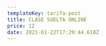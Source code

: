 ```yaml
---
templateKey: tarifa-post
title: CLASE SUELTA ONLINE
price: 12
date: 2021-01-22T17:29:44.618Z
---
```

